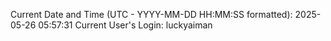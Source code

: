Current Date and Time (UTC - YYYY-MM-DD HH:MM:SS formatted): 2025-05-26 05:57:31
Current User's Login: luckyaiman
